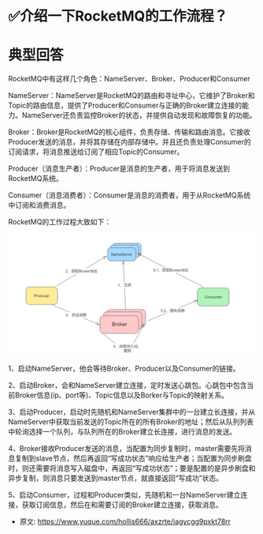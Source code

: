 # ✅介绍一下RocketMQ的工作流程？
<!--page header-->

<a name="TohOv"></a>
# 典型回答

RocketMQ中有这样几个角色：NameServer、Broker、Producer和Consumer

NameServer：NameServer是RocketMQ的路由和寻址中心，它维护了Broker和Topic的路由信息，提供了Producer和Consumer与正确的Broker建立连接的能力。NameServer还负责监控Broker的状态，并提供自动发现和故障恢复的功能。

Broker：Broker是RocketMQ的核心组件，负责存储、传输和路由消息。它接收Producer发送的消息，并将其存储在内部存储中。并且还负责处理Consumer的订阅请求，将消息推送给订阅了相应Topic的Consumer。

Producer（消息生产者）：Producer是消息的生产者，用于将消息发送到RocketMQ系统。

Consumer（消息消费者）：Consumer是消息的消费者，用于从RocketMQ系统中订阅和消费消息。

RocketMQ的工作过程大致如下：

![image.png](./img/cySnCClq4HHXKmKU/1687077878860-1ef12f72-2370-4398-831c-9243f1a92189-221478.png)

1、启动NameServer，他会等待Broker、Producer以及Consumer的链接。

2、启动Broker，会和NameServer建立连接，定时发送心跳包。心跳包中包含当前Broker信息(ip、port等)、Topic信息以及Borker与Topic的映射关系。

3、启动Producer，启动时先随机和NameServer集群中的一台建立长连接，并从NameServer中获取当前发送的Topic所在的所有Broker的地址；然后从队列列表中轮询选择一个队列，与队列所在的Broker建立长连接，进行消息的发送。

4、Broker接收Producer发送的消息，当配置为同步复制时，master需要先将消息复制到slave节点，然后再返回“写成功状态”响应给生产者；当配置为同步刷盘时，则还需要将消息写入磁盘中，再返回“写成功状态”；要是配置的是异步刷盘和异步复制，则消息只要发送到master节点，就直接返回“写成功”状态。

5、启动Consumer，过程和Producer类似，先随机和一台NameServer建立连接，获取订阅信息，然后在和需要订阅的Broker建立连接，获取消息。





<!--page footer-->
- 原文: <https://www.yuque.com/hollis666/axzrte/iagycgg9pxkt78rr>